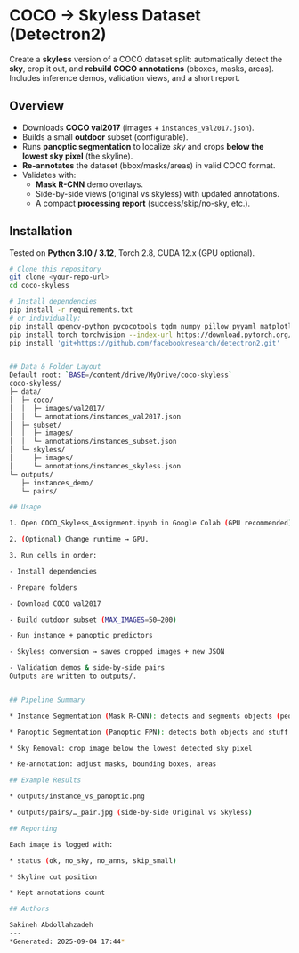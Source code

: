 # COCO → Skyless Dataset (Detectron2)

Create a **skyless** version of a COCO dataset split: automatically detect the **sky**, crop it out, and **rebuild COCO annotations** (bboxes, masks, areas). Includes inference demos, validation views, and a short report.

## Overview
- Downloads **COCO val2017** (images + `instances_val2017.json`).
- Builds a small **outdoor** subset (configurable).
- Runs **panoptic segmentation** to localize *sky* and crops **below the lowest sky pixel** (the skyline).
- **Re-annotates** the dataset (bbox/masks/areas) in valid COCO format.
- Validates with:
  - **Mask R-CNN** demo overlays.
  - Side-by-side views (original vs skyless) with updated annotations.
  - A compact **processing report** (success/skip/no-sky, etc.).

## Installation

Tested on **Python 3.10 / 3.12**, Torch 2.8, CUDA 12.x (GPU optional).

```bash
# Clone this repository
git clone <your-repo-url>
cd coco-skyless

# Install dependencies
pip install -r requirements.txt
# or individually:
pip install opencv-python pycocotools tqdm numpy pillow pyyaml matplotlib pandas pytz
pip install torch torchvision --index-url https://download.pytorch.org/whl/cu121
pip install 'git+https://github.com/facebookresearch/detectron2.git'


## Data & Folder Layout
Default root: `BASE=/content/drive/MyDrive/coco-skyless`
coco-skyless/
├─ data/
│  ├─ coco/
│  │  ├─ images/val2017/
│  │  └─ annotations/instances_val2017.json
│  ├─ subset/
│  │  ├─ images/
│  │  └─ annotations/instances_subset.json
│  └─ skyless/
│     ├─ images/
│     └─ annotations/instances_skyless.json
└─ outputs/
   ├─ instances_demo/
   └─ pairs/

## Usage

1. Open COCO_Skyless_Assignment.ipynb in Google Colab (GPU recommended).

2. (Optional) Change runtime → GPU.

3. Run cells in order:

- Install dependencies

- Prepare folders

- Download COCO val2017

- Build outdoor subset (MAX_IMAGES=50–200)

- Run instance + panoptic predictors

- Skyless conversion → saves cropped images + new JSON

- Validation demos & side-by-side pairs
Outputs are written to outputs/.


## Pipeline Summary

* Instance Segmentation (Mask R-CNN): detects and segments objects (people, cars, etc.)

* Panoptic Segmentation (Panoptic FPN): detects both objects and stuff like sky

* Sky Removal: crop image below the lowest detected sky pixel

* Re-annotation: adjust masks, bounding boxes, areas

## Example Results

* outputs/instance_vs_panoptic.png

* outputs/pairs/…_pair.jpg (side-by-side Original vs Skyless)

## Reporting

Each image is logged with:

* status (ok, no_sky, no_anns, skip_small)

* Skyline cut position

* Kept annotations count

## Authors

Sakineh Abdollahzadeh
---
*Generated: 2025-09-04 17:44*
